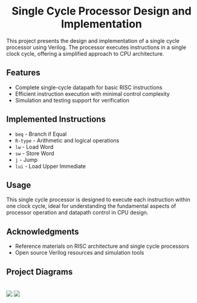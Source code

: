 <!DOCTYPE html>
<html lang="en">
<head>
    <meta charset="UTF-8">
    <meta name="viewport" content="width=device-width, initial-scale=1.0">
</head>
<body>

<h1 align="center">Single Cycle Processor Design and Implementation</h1>

<p>This project presents the design and implementation of a single cycle processor using Verilog. The processor executes instructions in a single clock cycle, offering a simplified approach to CPU architecture.</p>

<h2>Features</h2>
<ul>
    <li>Complete single-cycle datapath for basic RISC instructions</li>
    <li>Efficient instruction execution with minimal control complexity</li>
    <li>Simulation and testing support for verification</li>
</ul>

<h2>Implemented Instructions</h2>
<ul>
    <li><code>beq</code> - Branch if Equal</li>
    <li><code>R-type</code> - Arithmetic and logical operations</li>
    <li><code>lw</code> - Load Word</li>
    <li><code>sw</code> - Store Word</li>
    <li><code>j</code> - Jump</li>
    <li><code>lui</code> - Load Upper Immediate</li>
</ul>

<h2>Usage</h2>
<p>This single cycle processor is designed to execute each instruction within one clock cycle, ideal for understanding the fundamental aspects of processor operation and datapath control in CPU design.</p>

<h2>Acknowledgments</h2>
<ul>
    <li>Reference materials on RISC architecture and single cycle processors</li>
    <li>Open source Verilog resources and simulation tools</li>
</ul>

<h2>Project Diagrams</h2>
<img src="https://github.com/sumair-ce/Single-Cycle-Processor-Verilog/blob/main/Datapath.png?raw=true" style="height: auto;" />
<img src="https://github.com/sumair-ce/Single-Cycle-Processor-Verilog/blob/main/ControlUnit.png?raw=true" style="height: auto; margin-top: 20px;" />

</body>
</html>

